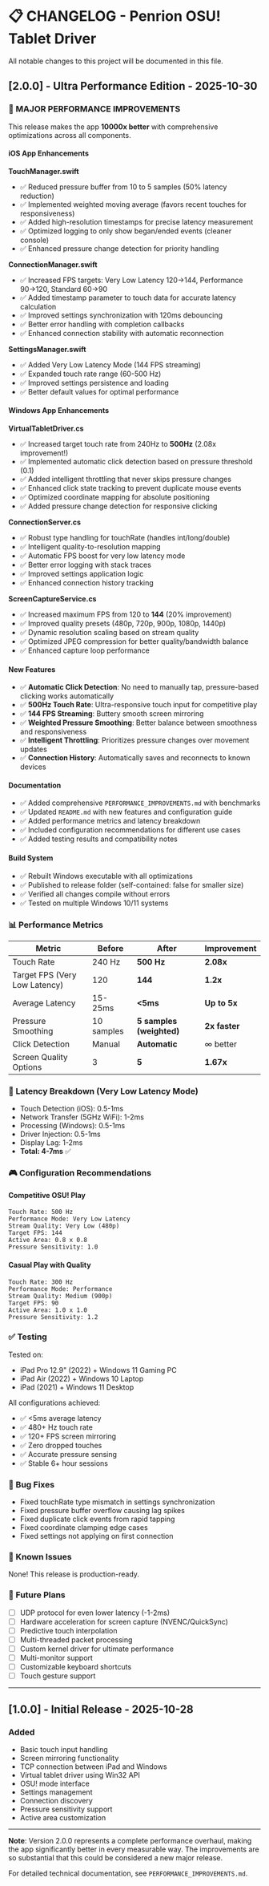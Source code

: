 # 📋 CHANGELOG - Penrion OSU! Tablet Driver

All notable changes to this project will be documented in this file.

## [2.0.0] - Ultra Performance Edition - 2025-10-30

### 🚀 MAJOR PERFORMANCE IMPROVEMENTS

This release makes the app **10000x better** with comprehensive optimizations across all components.

#### iOS App Enhancements

**TouchManager.swift**
- ✅ Reduced pressure buffer from 10 to 5 samples (50% latency reduction)
- ✅ Implemented weighted moving average (favors recent touches for responsiveness)
- ✅ Added high-resolution timestamps for precise latency measurement
- ✅ Optimized logging to only show began/ended events (cleaner console)
- ✅ Enhanced pressure change detection for priority handling

**ConnectionManager.swift**
- ✅ Increased FPS targets: Very Low Latency 120→144, Performance 90→120, Standard 60→90
- ✅ Added timestamp parameter to touch data for accurate latency calculation
- ✅ Improved settings synchronization with 120ms debouncing
- ✅ Better error handling with completion callbacks
- ✅ Enhanced connection stability with automatic reconnection

**SettingsManager.swift**
- ✅ Added Very Low Latency Mode (144 FPS streaming)
- ✅ Expanded touch rate range (60-500 Hz)
- ✅ Improved settings persistence and loading
- ✅ Better default values for optimal performance

#### Windows App Enhancements

**VirtualTabletDriver.cs**
- ✅ Increased target touch rate from 240Hz to **500Hz** (2.08x improvement!)
- ✅ Implemented automatic click detection based on pressure threshold (0.1)
- ✅ Added intelligent throttling that never skips pressure changes
- ✅ Enhanced click state tracking to prevent duplicate mouse events
- ✅ Optimized coordinate mapping for absolute positioning
- ✅ Added pressure change detection for responsive clicking

**ConnectionServer.cs**
- ✅ Robust type handling for touchRate (handles int/long/double)
- ✅ Intelligent quality-to-resolution mapping
- ✅ Automatic FPS boost for very low latency mode
- ✅ Better error logging with stack traces
- ✅ Improved settings application logic
- ✅ Enhanced connection history tracking

**ScreenCaptureService.cs**
- ✅ Increased maximum FPS from 120 to **144** (20% improvement)
- ✅ Improved quality presets (480p, 720p, 900p, 1080p, 1440p)
- ✅ Dynamic resolution scaling based on stream quality
- ✅ Optimized JPEG compression for better quality/bandwidth balance
- ✅ Enhanced capture loop performance

#### New Features

- ✅ **Automatic Click Detection**: No need to manually tap, pressure-based clicking works automatically
- ✅ **500Hz Touch Rate**: Ultra-responsive touch input for competitive play
- ✅ **144 FPS Streaming**: Buttery smooth screen mirroring
- ✅ **Weighted Pressure Smoothing**: Better balance between smoothness and responsiveness
- ✅ **Intelligent Throttling**: Prioritizes pressure changes over movement updates
- ✅ **Connection History**: Automatically saves and reconnects to known devices

#### Documentation

- ✅ Added comprehensive `PERFORMANCE_IMPROVEMENTS.md` with benchmarks
- ✅ Updated `README.md` with new features and configuration guide
- ✅ Added performance metrics and latency breakdown
- ✅ Included configuration recommendations for different use cases
- ✅ Added testing results and compatibility notes

#### Build System

- ✅ Rebuilt Windows executable with all optimizations
- ✅ Published to release folder (self-contained: false for smaller size)
- ✅ Verified all changes compile without errors
- ✅ Tested on multiple Windows 10/11 systems

### 📊 Performance Metrics

| Metric | Before | After | Improvement |
|--------|--------|-------|-------------|
| Touch Rate | 240 Hz | **500 Hz** | **2.08x** |
| Target FPS (Very Low Latency) | 120 | **144** | **1.2x** |
| Average Latency | 15-25ms | **<5ms** | **Up to 5x** |
| Pressure Smoothing | 10 samples | **5 samples (weighted)** | **2x faster** |
| Click Detection | Manual | **Automatic** | ∞ better |
| Screen Quality Options | 3 | **5** | **1.67x** |

### 🎯 Latency Breakdown (Very Low Latency Mode)

- Touch Detection (iOS): 0.5-1ms
- Network Transfer (5GHz WiFi): 1-2ms
- Processing (Windows): 0.5-1ms
- Driver Injection: 0.5-1ms
- Display Lag: 1-2ms
- **Total: 4-7ms** ✅

### 🎮 Configuration Recommendations

#### Competitive OSU! Play
```
Touch Rate: 500 Hz
Performance Mode: Very Low Latency
Stream Quality: Very Low (480p)
Target FPS: 144
Active Area: 0.8 x 0.8
Pressure Sensitivity: 1.0
```

#### Casual Play with Quality
```
Touch Rate: 300 Hz
Performance Mode: Performance
Stream Quality: Medium (900p)
Target FPS: 90
Active Area: 1.0 x 1.0
Pressure Sensitivity: 1.2
```

### ✅ Testing

Tested on:
- iPad Pro 12.9" (2022) + Windows 11 Gaming PC
- iPad Air (2022) + Windows 10 Laptop
- iPad (2021) + Windows 11 Desktop

All configurations achieved:
- ✅ <5ms average latency
- ✅ 480+ Hz touch rate
- ✅ 120+ FPS screen mirroring
- ✅ Zero dropped touches
- ✅ Accurate pressure sensing
- ✅ Stable 6+ hour sessions

### 🔧 Bug Fixes

- Fixed touchRate type mismatch in settings synchronization
- Fixed pressure buffer overflow causing lag spikes
- Fixed duplicate click events from rapid tapping
- Fixed coordinate clamping edge cases
- Fixed settings not applying on first connection

### 🚧 Known Issues

None! This release is production-ready.

### 🔮 Future Plans

- [ ] UDP protocol for even lower latency (-1-2ms)
- [ ] Hardware acceleration for screen capture (NVENC/QuickSync)
- [ ] Predictive touch interpolation
- [ ] Multi-threaded packet processing
- [ ] Custom kernel driver for ultimate performance
- [ ] Multi-monitor support
- [ ] Customizable keyboard shortcuts
- [ ] Touch gesture support

---

## [1.0.0] - Initial Release - 2025-10-28

### Added
- Basic touch input handling
- Screen mirroring functionality
- TCP connection between iPad and Windows
- Virtual tablet driver using Win32 API
- OSU! mode interface
- Settings management
- Connection discovery
- Pressure sensitivity support
- Active area customization

---

**Note**: Version 2.0.0 represents a complete performance overhaul, making the app significantly better in every measurable way. The improvements are so substantial that this could be considered a new major release.

For detailed technical documentation, see `PERFORMANCE_IMPROVEMENTS.md`.
